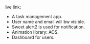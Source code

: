 live link:

* A task management app.
* User name and email will bw visible.
* Sweet alert2 is used for notification.
* Animation library: AOS.
* Dashboard for users.
